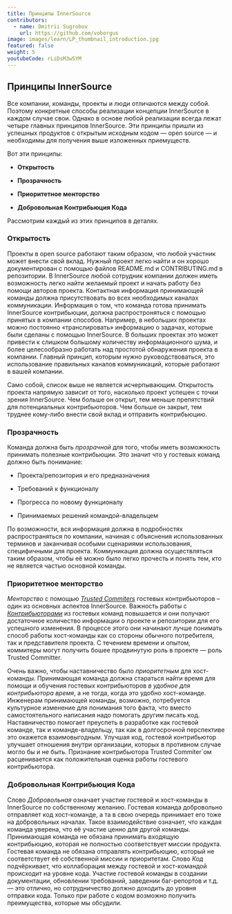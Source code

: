 ```yaml
---
title: Принципы InnerSource
contributors:
  - name: Dmitrii Sugrobov
    url: https://github.com/voborgus
image: images/learn/LP_thumbnail_introduction.jpg
featured: false
weight: 5
youtubeCode: rLiDsM3w5YM
---
```

<div class="sect1">
<h2 id="_принципы_innersource">Принципы InnerSource</h2>
<div class="sectionbody">
<div class="paragraph">
<p>Все компании, команды, проекты и люди отличаются между собой.
Поэтому конкретные способы реализации концепции InnerSource в каждом случае свои.
Однако в основе любой реализации всегда лежат четыре главных принципов InnerSource.
Эти принципы пришли из успешных продуктов с открытым исходным кодом — open source — и необходимы для получения выше изложенных приемуществ.</p>
</div>
<div class="paragraph">
<p>Вот эти принципы:</p>
</div>
<div class="ulist">
<ul>
<li>
<p><strong>Открытость</strong></p>
</li>
<li>
<p><strong>Прозрачность</strong></p>
</li>
<li>
<p><strong>Приоритетное менторство</strong></p>
</li>
<li>
<p><strong>Добровольная Контрибьюция Кода</strong></p>
</li>
</ul>
</div>
<div class="paragraph">
<p>Рассмотрим каждый из этих принципов в деталях.</p>
</div>
<div class="sect2">
<h3 id="_открытость">Открытость</h3>
<div class="paragraph">
<p>Проекты в open source работают таким образом, что любой участник может внести свой вклад.
Нужный проект легко найти и он хорошо документирован с помощью файлов README.md и CONTRIBUTING.md в репозитории.
В InnerSource любой сотрудник компании должен иметь возможность легко найти желаемый проект и начать работу без помощи авторов проекта.
Контактная информация принимающей команды должна присутствовать во всех необходимых каналах коммуникации.
Информация о том, что команда готова принимать InnerSource контрибьюции, должна распростроняться с помощью принятых в компании способов.
Например, в небольших проектах можно постоянно «транслировать» информацию о задачах, которые были сделаны с помощью InnerSource.
В больших проектах это может привести к слишком большому количеству информационного шума, и более целесообразно работать над простотой обнаружения проекта в компании.
Главный принцип, которым нужно руководствоваться, это использование правильных каналов коммуникаций, которые работают в вашей компании.</p>
</div>
<div class="paragraph">
<p>Само собой, список выше не является исчерпывающим.
Открытость проекта напрямую зависит от того, насколько проект успешен с точки зрения InnerSource.
Чем больше он открыт, тем меньше препятствий для потенциальных контрибьюторов.
Чем больше он закрыт, тем труднее кому-либо внести свой вклад и отправить контрибьюцию.</p>
</div>
</div>
<div class="sect2">
<h3 id="_прозрачность">Прозрачность</h3>
<div class="paragraph">
<p>Команда должна быть <em>прозрачной</em> для того, чтобы иметь возможность принимать полезные контрибьюции.
Это значит что у гостевых команд должно быть понимание:</p>
</div>
<div class="ulist">
<ul>
<li>
<p>Проекта/репозитория и его предназначения</p>
</li>
<li>
<p>Требований к функционалу</p>
</li>
<li>
<p>Прогресса по новому функционалу</p>
</li>
<li>
<p>Принимаемых решений командой-владельцем</p>
</li>
</ul>
</div>
<div class="paragraph">
<p>По возможности, вся информация должна в подробностях распространяться по компании, начиная с объяснения использованных терминов и заканчивая особыми сценариями использования, специфичными для проекта.
Коммуникация должна осуществляться таким образом, чтобы её можно было легко прочесть и понять тем, кто не является частью основной команды.</p>
</div>
</div>
<div class="sect2">
<h3 id="_приоритетное_менторство">Приоритетное менторство</h3>
<div class="paragraph">
<p><em>Менторство</em> с помощью <a href="https://innersourcecommons.org/resources/learningpath/trusted-committer/"><em>Trusted Commiters</em></a> гостевых контрибьюторов – один из основных аспектов InnerSource.
Важность работы с <a href="https://innersourcecommons.org/resources/learningpath/contributor/"><em>Контрибьюторами</em></a> из гостевых команд повышается и они получают достаточное количество информации о проекте и репозитории для его успешного изменения.
В процессе этого они начинают лучше понимать способ работы хост-команды как со стороны обычного потребителя, так и представителя проекта.
С течением времени и опытом, коммитеры могут получить бошее продвинутую роль в проекте — роль Trusted Committer.</p>
</div>
<div class="paragraph">
<p>Очень важно, чтобы наставничество было <em>приоритетным</em> для хост-команды. Принимающая команда должна стараться найти время для помощи и обучения гостевых контрибьюторов <em>в удобное для контрибьютора время</em>, а не тогда, когда это удобно хост-команде.
Инженерам принимающей команды, возможно, потребуется культурное изменение для понимания того факта, что вместо самостоятельного написания надо помогать другим писать код.
Наставничество помогает преуспеть в разработке как гостевой команде, так и команде-владельцу, так как в долгосрочной перспективе это окажется взаимовыгодным. Улучшая код, гостевой контрибьютор улучшает отношения внутри организации, которых в противном случае могло бы и не быть.
Признание контрибьютора Trusted Commiter`ом расценивается как положительная оценка работы гостевого контрибьютора.</p>
</div>
</div>
<div class="sect2">
<h3 id="_добровольная_контрибьюция_кода">Добровольная Контрибьюция Кода</h3>
<div class="paragraph">
<p>Слово <em>Добровольная</em> означает участие гостевой и хост-команды в InnerSource по собственному желанию.
Гостевая команда добровольно отправляет код хост-команде, а та в свою очередь принимает его тоже на добровольных началах.
Такое взаимодействие означает, что каждая команда уверена, что её участие ценно для другой команды.
Принимающая команда не обязана принимать входящую контрибьюцию, которая не полностью соответствует миссии продукта.
Гостевая команда не обязана отправлять контрибьюцию, который не соответствует её собственной миссии и приоритетам.
Слово <em>Код</em> подчёркивает, что коллаборация между гостевой и хост-командой происходит на уровне кода.
Участие гостевой команды в создании документации, обновлении требований, заведении баг-репортов и т.д. — это отлично, но сотрудничество должно доходить до уровня отправки кода. Только при работе с кодом возможно получить преимущества, которые мы обсудили.</p>
</div>
</div>
</div>
</div>
<!--- This file autogenerated from https://github.com/InnerSourceCommons/InnerSourceLearningPath/blob/master/scripts/generate_new_site_learning_path_markdown.js -->